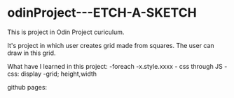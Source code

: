 # odinProject---ETCH-A-SKETCH

This is project in Odin Project curiculum.

It's project in which user creates grid made from squares. The user can draw in this grid.

What have I learned in this project:
-foreach
-x.style.xxxx - css through JS
-css: display -grid; height,width

github pages:
